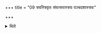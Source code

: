 +++
title = "09 त्रयस्त्रिवृतः संवत्सरास्त्रयः पञ्चदशास्त्रयः"

+++

<details><summary>थिते</summary>

त्रयस्त्रिवृतः संवत्सरास्त्रयः पञ्चदशास्त्रयः सप्तदशास्त्रय एकविंशाः ९
</details>
